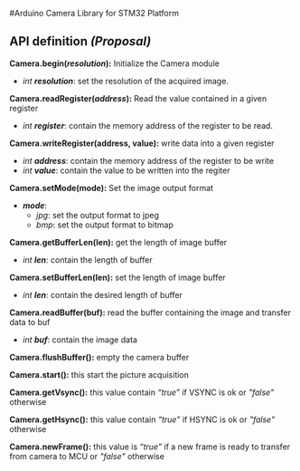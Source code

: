 #Arduino Camera Library for STM32 Platform 

## API definition _(Proposal)_

**Camera.begin(_resolution_):** Initialize the Camera module 
* _int **resolution**_: set the resolution of the acquired image. 

**Camera.readRegister(_address_):** Read the value contained in a given register  
* _int **register**_: contain the memory address of the register to be read.

**Camera.writeRegister(address, value):** write data into a given register
* _int **address**_: contain the memory address of the register to be write
* _int **value**_: contain the value to be written into the regiter

**Camera.setMode(mode):** Set the image output format
* _**mode**_: 
  * _jpg_: set the output format to jpeg
  * _bmp_: set the output format to bitmap

**Camera.getBufferLen(len):** get the length of image buffer
* _int **len**_: contain the length of buffer

**Camera.setBufferLen(len):** set the length of image buffer
* _int **len**_: contain the desired length of buffer 

**Camera.readBuffer(buf):** read the buffer containing the image and transfer data to buf
* _int **buf**_: contain the image data

**Camera.flushBuffer():** empty the camera buffer

**Camera.start():** this start the picture acquisition 

**Camera.getVsync():** this value contain _“true”_  if VSYNC is ok or _"false"_ otherwise

**Camera.getHsync():** this value contain _“true”_ if HSYNC is ok or _"false"_ otherwise

**Camera.newFrame():** this value is _“true”_ if a new frame is ready to transfer from camera to MCU or _"false"_ otherwise
